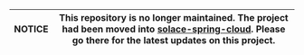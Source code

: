 | NOTICE | This repository is no longer maintained. The project had been moved into [solace-spring-cloud](https://github.com/SolaceProducts/solace-spring-cloud). Please go there for the latest updates on this project. |
| --- | --- |

